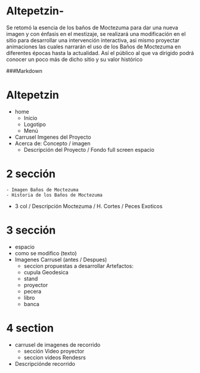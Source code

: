 # Altepetzin-
Se retomó la esencia de los baños de Moctezuma para dar una nueva imagen y con énfasis en el mestizaje, se realizará una modificación en el sitio para desarrollar una intervención interactiva, asi mismo proyectar animaciones las cuales narrarán el uso de los Baños de Moctezuma en diferentes épocas hasta la actualidad. Así el público al que va dirigido podrá conocer un poco más de dicho sitio y su valor histórico

###Markdown
# Altepetzin
  - home
    - Inicio
    - Logotipo
    - Menú
 - Carrusel Imgenes del Proyecto
 - Acerca de: Concepto / imagen
    - Descripción del Proyecto
    / Fondo full screen espacio
# 2 sección
    - Imagen Baños de Moctezuma
    - Historia de los Baños de Moctezuma
- 3 col / Descripción Moctezuma / H. Cortes / Peces Exoticos
# 3 sección
  - espacio
  - como se modifico (texto)
  - Imagenes Carrusel (antes / Despues)
    - seccion propuestas a desarrollar
    Artefactos:
    - cupula Geodesica
    - stand
    - proyector
    - pecera
    - libro
    - banca

# 4 section
  - carrusel de imagenes de recorrido
    - sección Video proyector
    - seccion videos Rendesrs
  - Descripciónde recorrido
